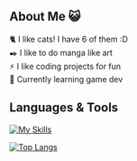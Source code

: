 ## About Me 😺

🐈 I like cats! I have 6 of them :D<br/>
✒️ I like to do manga like art<br/>
⚡ I like coding projects for fun<br/>
🌱 Currently learning game dev

## Languages & Tools
[![My Skills](https://skillicons.dev/icons?i=js,html,css,cs,mongodb,discordjs,nodejs,react,netlify,vite,godot)](https://skillicons.dev)

[![Top Langs](https://github-readme-stats.vercel.app/api/top-langs/?username=Pengling1472&theme=vue-dark)](https://github.com/Pengling1472/Pengling1472)<br/>

<!--
**Pengling1472/Pengling1472** is a ✨ _special_ ✨ repository because its `README.md` (this file) appears on your GitHub profile.

Here are some ideas to get you started:

- 🔭 I’m currently working on ...
- 🌱 I’m currently learning ...
- 👯 I’m looking to collaborate on ...
- 🤔 I’m looking for help with ...
- 💬 Ask me about ...
- 📫 How to reach me: ...
- ⚡ Fun fact: ...
-->
